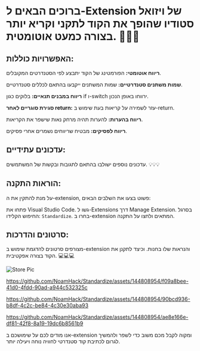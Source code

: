 # ברוכים הבאים ל-Extension של ויזואל סטודיו שהופך את הקוד לתקני וקריא יותר בצורה כמעט אוטומטית. 🤖🤖🤖

## האפשרויות כוללות:

  **ריווח אוטומטי:** הפורמטינג של הקוד יתבצע לפי הסטנדרטים המקובלים.
  
   **שמות משתנים סטנדרטיים:** שמות המשתנים ייקבעו בהתאם לכללים סטנדרטיים.
  
   **ריווח במבנים תנאיים:** בלוקים כגון if ו-switch ירווחו באופן הנכון.
  
   **סגירת סוגריים לאחר return:** עזר לשמירה על קריאות בעת שימוש ב-return.
  
   **ריווח בהערות:** להערות תהיה מרחק נאות שישפר את הקריאות.
  
   **ריווח לפסיקים:** מבטיח שריווחים נשמרים אחרי פסיקים.

## עדכונים עתידיים:

עדכונים נוספים ישולבו בהתאם לתגובות ובקשות של המשתמשים. 💡💡💡

## הוראות התקנה:

על מנת להתקין את ה-extension, פשוט בצעו את השלבים הבאים:

   פתחו את Visual Studio Code.
   גשו ל-Extensions דרך Manage Extension.
   בסרגל החיפוש הקלידו: `Standardize`.
   בחרו ב-extension המתאים ולחצו על התקנה.

## סרטונים והדרכות:

מצורפים סרטונים להדגמת שימוש ב-extension והנראות שלו בחנות. וכיצד לתקנן את הקוד בצורה אפקטיבית. 💻💻💻

![Store Pic](https://github.com/NoamHack/Standardize/assets/144808954/5906df03-97c8-43f6-8b52-e97ece8c7435)

https://github.com/NoamHack/Standardize/assets/144808954/f09a8bee-41d0-4fdd-90ad-a944c532325c

https://github.com/NoamHack/Standardize/assets/144808954/90bcd936-b8df-4c2c-be84-4c30e30aba93

https://github.com/NoamHack/Standardize/assets/144808954/ae8e166e-df81-42f8-8a19-19dc6b8561b9





אנו מודים לכם על שימושכם ב-extension ומקוה לקבל מכם משוב כדי לשפר ולהמשיך לגרום לכתיבת קוד סטנדרטי לחוויה נוחה ויעילה יותר.  
